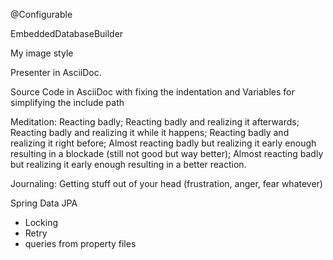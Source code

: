 @Configurable

EmbeddedDatabaseBuilder

My image style

Presenter in AsciiDoc.

Source Code in AsciiDoc with fixing the indentation and Variables for simplifying the include path

Meditation: Reacting badly; Reacting badly and realizing it afterwards; Reacting badly and realizing it while it happens; Reacting badly and realizing it right before;
Almost reacting badly but realizing it early enough resulting in a blockade (still not good but way better);
Almost reacting badly but realizing it early enough resulting in a better reaction.

Journaling: Getting stuff out of your head (frustration, anger, fear whatever)

Spring Data JPA
- Locking
- Retry
- queries from property files